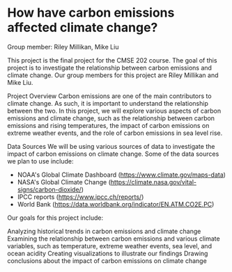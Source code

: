 # How have carbon emissions affected climate change?

Group member: 
Riley Millikan, 
Mike Liu

This project is the final project for the CMSE 202 course. The goal of this project is to investigate the relationship between carbon emissions and climate change. Our group members for this project are Riley Millikan and Mike Liu.

Project Overview
Carbon emissions are one of the main contributors to climate change. As such, it is important to understand the relationship between the two. In this project, we will explore various aspects of carbon emissions and climate change, such as the relationship between carbon emissions and rising temperatures, the impact of carbon emissions on extreme weather events, and the role of carbon emissions in sea level rise.

Data Sources
We will be using various sources of data to investigate the impact of carbon emissions on climate change. Some of the data sources we plan to use include:

- NOAA's Global Climate Dashboard (https://www.climate.gov/maps-data)
- NASA's Global Climate Change (https://climate.nasa.gov/vital-signs/carbon-dioxide/)
- IPCC reports (https://www.ipcc.ch/reports/)
- World Bank (https://data.worldbank.org/indicator/EN.ATM.CO2E.PC)

Our goals for this project include:

Analyzing historical trends in carbon emissions and climate change
Examining the relationship between carbon emissions and various climate variables, such as temperature, extreme weather events, sea level, and ocean acidity
Creating visualizations to illustrate our findings
Drawing conclusions about the impact of carbon emissions on climate change
